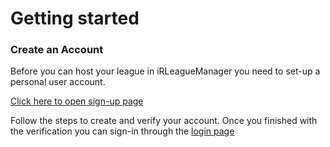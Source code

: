 # Getting started

### Create an Account

Before you can host your league in iRLeagueManager you need to set-up a personal user account.  

[Click here to open sign-up page](https://irleaguemanager.net/members/register)

Follow the steps to create and verify your account.
Once you finished with the verification you can sign-in through the [login page](https://irleaguemanager.net/members/login)
